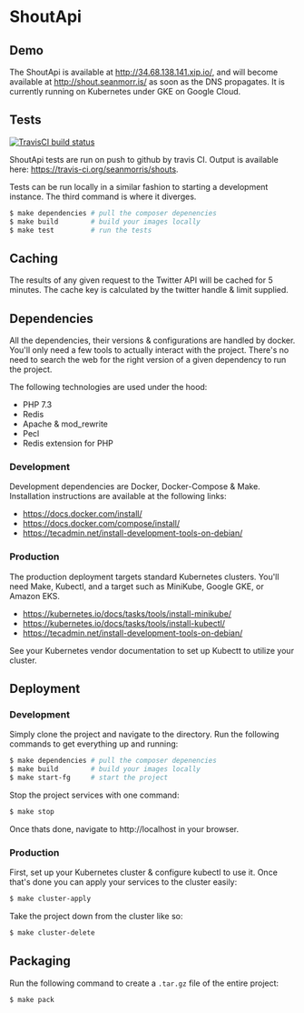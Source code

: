 # ShoutApi

## Demo

The ShoutApi is available at http://34.68.138.141.xip.io/, and will become available at http://shout.seanmorr.is/ as soon as the DNS propagates. It is currently running on Kubernetes under GKE on Google Cloud.

## Tests

[![TravisCI build status](https://api.travis-ci.org/seanmorris/shouts.svg?branch=master)](https://travis-ci.org/seanmorris/shouts)

ShoutApi tests are run on push to github by travis CI. Output is available here: https://travis-ci.org/seanmorris/shouts.

Tests can be run locally in a similar fashion to starting a development instance. The third command is where it diverges.

```bash
$ make dependencies # pull the composer depenencies
$ make build        # build your images locally
$ make test         # run the tests
```

## Caching

The results of any given request to the Twitter API will be cached for 5 minutes. The cache key is calculated by the twitter handle & limit supplied.

## Dependencies

All the dependencies, their versions & configurations are handled by docker. You'll only need a few tools to actually interact with the project. There's no need to search the web for the right version of a given dependency to run the project.

The following technologies are used under the hood:

* PHP 7.3
* Redis
* Apache & mod_rewrite
* Pecl
* Redis extension for PHP

### Development

Development dependencies are Docker, Docker-Compose & Make. Installation instructions are available at the following links:

* https://docs.docker.com/install/
* https://docs.docker.com/compose/install/
* https://tecadmin.net/install-development-tools-on-debian/

### Production

The production deployment targets standard Kubernetes clusters. You'll need Make, Kubectl, and a target such as MiniKube, Google GKE, or Amazon EKS.

* https://kubernetes.io/docs/tasks/tools/install-minikube/
* https://kubernetes.io/docs/tasks/tools/install-kubectl/
* https://tecadmin.net/install-development-tools-on-debian/

See your Kubernetes vendor documentation to set up Kubectt to utilize your cluster.

## Deployment

### Development

Simply clone the project and navigate to the directory. Run the following commands to get everything up and running:

```bash
$ make dependencies # pull the composer depenencies
$ make build        # build your images locally
$ make start-fg     # start the project
```

Stop the project services with one command:

```bash
$ make stop
```

Once thats done, navigate to http://localhost in your browser.

### Production

First, set up your Kubernetes cluster & configure kubectl to use it. Once that's done you can apply your services to the cluster easily:

```bash
$ make cluster-apply
```

Take the project down from the cluster like so:


```bash
$ make cluster-delete
```

## Packaging

Run the following command to create a `.tar.gz` file of the entire project:

```bash
$ make pack
```
